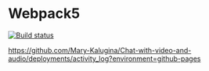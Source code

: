 # Webpack5

[![Build status](https://ci.appveyor.com/api/projects/status/guubbdfn3k3cagq0?svg=true)](https://ci.appveyor.com/project/Mary-Kalugina/chat-with-video-and-audio)

https://github.com/Mary-Kalugina/Chat-with-video-and-audio/deployments/activity_log?environment=github-pages
